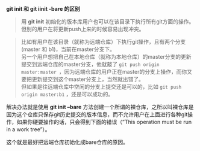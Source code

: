 **git init 和 git iinit -bare 的区别**
> 用 **git init** 初始化的版本库用户也可以在该目录下执行所有git方面的操作。但别的用户在将更新push上来的时候容易出现冲突。  

> 比如有用户在该目录（就称为远端仓库）下执行git操作，且有两个分支(master 和 b1)，当前在master分支下。  
另一个用户想把自己在本地仓库（就称为本地仓库）的master分支的更新提交到远端仓库的master分支，他就敲了 `git push origin master:master `，因为远端仓库的用户正在master的分支上操作，而你又要把更新提交到这个master分支上，当然就出错了。  
但如果是往远端仓库中空闲的分支上提交还是可以的，比如 `git push origin master:b1` ，还是可以成功的。

解决办法就是使用 **git init –bare** 方法创建一个所谓的裸仓库，之所以叫裸仓库是因为这个仓库只保存git历史提交的版本信息，而不允许用户在上面进行各种git操作，如果你硬要操作的话，只会得到下面的错误（”This operation must be run in a work tree”）。  

这个就是最好把远端仓库初始化成bare仓库的原因。